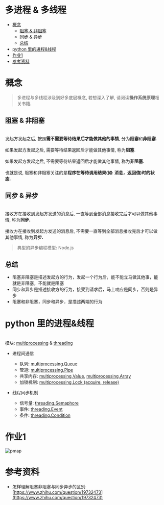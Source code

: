 # 多进程 & 多线程


<!-- MarkdownTOC -->

- [概念](#概念)
    - [阻塞 & 非阻塞](#阻塞--非阻塞)
    - [同步 & 异步](#同步--异步)
    - [总结](#总结)
- [python 里的进程&线程](#python-里的进程线程)
- [作业1](#作业1)
- [参考资料](#参考资料)

<!-- /MarkdownTOC -->


<a id="概念"></a>
# 概念

> 多进程与多线程涉及到好多底层概念, 若想深入了解, 请阅读**操作系统原理**相关书籍.



<a id="阻塞--非阻塞"></a>
## 阻塞 & 非阻塞

<br />发起方发起之后, 按照**需不需要等待结果后才能做其他的事情**, 分为**阻塞**和**非阻塞**.<br />
<br />如果发起方发起之后, 需要等待结果返回后才能做其他事情, 称为**阻塞**.<br />
<br />如果发起方发起之后, 不需要等待结果返回后才能做其他事情, 称为**非阻塞**.<br />
<br />也就是说, 阻塞和非阻塞关注的是**程序在等待调用结果(如: 消息，返回值)时的状态.**<br />



<a id="同步--异步"></a>
## 同步 & 异步

<br />接收方在接收到发起方发送的消息后, 一直等到全部消息接收完后才可以做其他事情, 称为**同步.**<br />
<br />接收方在接收到发起方发送的消息后, 不需要一直等到全部消息接收完后才可以做其他事情, 称为**异步.**<br />

> 典型的异步编程模型: Node.js

<a id="总结"></a>
## 总结

- 阻塞非阻塞是描述发起方的行为，发起一个行为后，能不能立马做其他事，能就是非阻塞，不能就是阻塞
- 同步和异步是描述接收方的行为，接受到请求后，马上响应是同步，否则是异步
- 阻塞和非阻塞，同步和异步，是描述两端的行为



<a id="python-里的进程线程"></a>
# python 里的进程&线程

<br />模块: [multiprocessing](https://docs.python.org/zh-cn/3.7/library/multiprocessing.html) & [threading](https://docs.python.org/zh-cn/3.8/library/threading.html)<br />

- 进程间通信

   - 队列: [multiprocessing.Queue](https://docs.python.org/zh-cn/3.8/library/multiprocessing.html#multiprocessing.Queue)
   - 管道: [multiprocessing.Pipe](https://docs.python.org/zh-cn/3.8/library/multiprocessing.html#multiprocessing.Pipe)
   - 共享内存: [multiprocessing.Value](https://docs.python.org/zh-cn/3.8/library/multiprocessing.html#multiprocessing.Value), [multiprocessing.Array](https://docs.python.org/zh-cn/3.8/library/multiprocessing.html#multiprocessing.Array)
   - 加锁机制: [multiprocessing.Lock (acquire, release)](https://docs.python.org/zh-cn/3.8/library/multiprocessing.html#multiprocessing.Lock)


- 线程同步机制

   - 信号量: [threading.Semaphore](https://docs.python.org/zh-cn/3.8/library/threading.html#threading.Semaphore)
   - 事件: [threading.Event](https://docs.python.org/zh-cn/3.8/library/threading.html#event-objects)
   - 条件: [threading.Condition](https://docs.python.org/zh-cn/3.8/library/threading.html#condition-objects)



<a id="作业1"></a>
# 作业1

![pmap](images/pmap.gif)


<a id="参考资料"></a>
# 参考资料


- 怎样理解阻塞非阻塞与同步异步的区别: [https://www.zhihu.com/question/19732473](https://www.zhihu.com/question/19732473)
